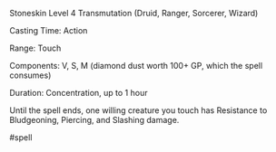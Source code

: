 Stoneskin
Level 4 Transmutation (Druid, Ranger, Sorcerer, Wizard)

Casting Time: Action

Range: Touch

Components: V, S, M (diamond dust worth 100+ GP, which the spell consumes)

Duration: Concentration, up to 1 hour

Until the spell ends, one willing creature you touch has Resistance to Bludgeoning, Piercing, and Slashing damage.

#spell